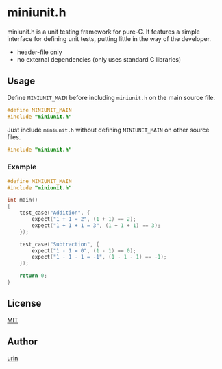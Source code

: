 # miniunit.h

miniunit.h is a unit testing framework for pure-C. It features a simple interface for defining unit tests, putting little in the way of the developer.

- header-file only
- no external dependencies (only uses standard C libraries)

## Usage

Define `MINIUNIT_MAIN` before including `miniunit.h` on the main source file.

```c
#define MINIUNIT_MAIN
#include "miniunit.h"
```

Just include `miniunit.h` without defining `MINIUNIT_MAIN` on other source files.

```c
#include "miniunit.h"
```

### Example

```c
#define MINIUNIT_MAIN
#include "miniunit.h"

int main()
{
    test_case("Addition", {
        expect("1 + 1 = 2", (1 + 1) == 2);
        expect("1 + 1 + 1 = 3", (1 + 1 + 1) == 3);
    });

    test_case("Subtraction", {
        expect("1 - 1 = 0", (1 - 1) == 0);
        expect("1 - 1 - 1 = -1", (1 - 1 - 1) == -1);
    });

    return 0;
}
```

## License

[MIT](/LICENSE)

## Author

[urin](//github.com/urin)


